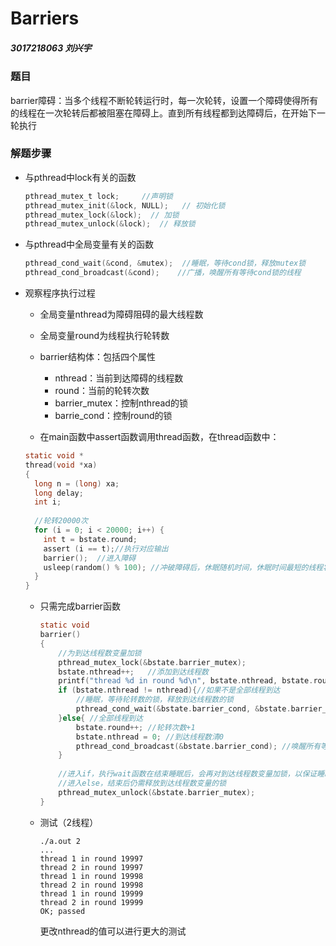 #  Barriers

##### 3017218063 刘兴宇

 ### 题目

barrier障碍：当多个线程不断轮转运行时，每一次轮转，设置一个障碍使得所有的线程在一次轮转后都被阻塞在障碍上。直到所有线程都到达障碍后，在开始下一轮执行

### 解题步骤

- 与pthread中lock有关的函数

  ~~~c
  pthread_mutex_t lock;    	//声明锁
  pthread_mutex_init(&lock, NULL);   // 初始化锁
  pthread_mutex_lock(&lock);  // 加锁
  pthread_mutex_unlock(&lock);  // 释放锁
  ~~~

- 与pthread中全局变量有关的函数

  ~~~C
  pthread_cond_wait(&cond, &mutex);  //睡眠，等待cond锁，释放mutex锁
  pthread_cond_broadcast(&cond); 	//广播，唤醒所有等待cond锁的线程
  ~~~

- 观察程序执行过程

  - 全局变量nthread为障碍阻碍的最大线程数

  - 全局变量round为线程执行轮转数

  - barrier结构体：包括四个属性

    - nthread：当前到达障碍的线程数
    - round：当前的轮转次数
    - barrier_mutex：控制nthread的锁
    - barrie_cond：控制round的锁

  -  在main函数中assert函数调用thread函数，在thread函数中：

    ~~~C
    static void *
    thread(void *xa)
    {
      long n = (long) xa;
      long delay;
      int i;
      
      //轮转20000次
      for (i = 0; i < 20000; i++) {
        int t = bstate.round;
        assert (i == t);//执行对应输出
        barrier();	//进入障碍
        usleep(random() % 100); //冲破障碍后，休眠随机时间，休眠时间最短的线程将执行
      }
    }
    ~~~

  - 只需完成barrier函数

    ~~~C
    static void 
    barrier()
    {
        //为到达线程数变量加锁
    	pthread_mutex_lock(&bstate.barrier_mutex);
    	bstate.nthread++;	//添加到达线程数
    	printf("thread %d in round %d\n", bstate.nthread, bstate.round);
    	if (bstate.nthread != nthread){//如果不是全部线程到达
            //睡眠，等待轮转数的锁，释放到达线程数的锁
    	  	pthread_cond_wait(&bstate.barrier_cond, &bstate.barrier_mutex);
    	}else{ //全部线程到达
      		bstate.round++; //轮转次数+1
    		bstate.nthread = 0; //到达线程数清0
    		pthread_cond_broadcast(&bstate.barrier_cond); //唤醒所有等待轮转数的线程
    	}
    	
        //进入if，执行wait函数在结束睡眠后，会再对到达线程数变量加锁，以保证睡眠前后状态相同，因此需要释放到达线程数变量的锁
        //进入else，结束后仍需释放到达线程数变量的锁
    	pthread_mutex_unlock(&bstate.barrier_mutex);
    }
    ~~~

  - 测试（2线程）

    ~~~shell
    ./a.out 2
    ...
    thread 1 in round 19997
    thread 2 in round 19997
    thread 1 in round 19998
    thread 2 in round 19998
    thread 1 in round 19999
    thread 2 in round 19999
    OK; passed
    ~~~

    更改nthread的值可以进行更大的测试

  